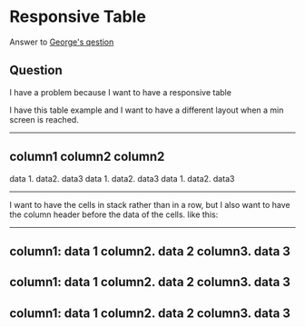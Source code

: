 # Responsive Table

Answer to [George's qestion](https://www.udemy.com/course/the-advanced-web-developer-bootcamp/learn/lecture/7306864#questions/9793102)

## Question

I have a problem because I want to have a responsive table

I have this table example and I want to have a different layout when a min screen is reached.

---------------------------------------------
column1 column2 column2
---------------------------------------------
data 1. data2. data3
data 1. data2. data3
data 1. data2. data3

---------------------------------------------

I want to have the cells in stack rather than in a row, but I also want to have the column header before the data of the cells.  like this:

-----------------------
column1: data 1
column2. data 2
column3. data 3
-------------------------
column1: data 1
column2. data 2
column3. data 3
-------------------------
column1: data 1
column2. data 2
column3. data 3
--------------------------

